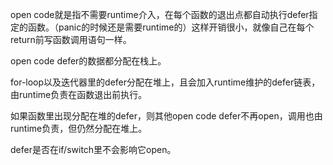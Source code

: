 open code就是指不需要runtime介入，在每个函数的退出点都自动执行defer指定的函数。（panic的时候还是需要runtime的）这样开销很小，就像自己在每个return前写函数调用语句一样。

open code defer的数据都分配在栈上。

for-loop以及迭代器里的defer分配在堆上，且会加入runtime维护的defer链表，由runtime负责在函数退出前执行。

如果函数里出现分配在堆的defer，则其他open code defer不再open，调用也由runtime负责，但仍然分配在堆上。

defer是否在if/switch里不会影响它open。
